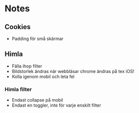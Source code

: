 # Notes

## Cookies
* Padding för små skärmar

## Himla
* Fälla ihop filter
* Bildstorlek ändras när webbläsar chrome ändras på tex iOS!
* Kolla igenom mobil och leta fel

### Himla filter
* Endast collapse på mobil
* Endast en toggler, inte för varje enskilt filter


